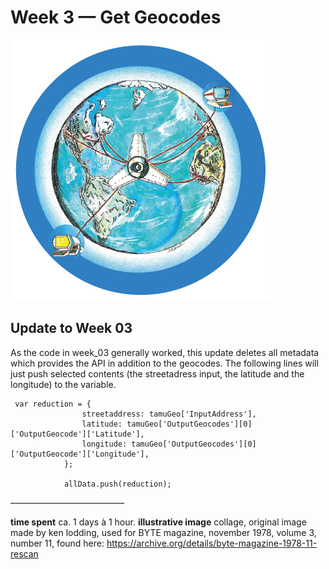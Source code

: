 Week 3 — Get Geocodes
==========================

![alt text](./illustrative_image_3.png)


## Update to Week 03

As the code in week_03 generally worked, this update deletes all metadata which provides the API in addition to the geocodes.
The following lines will just push selected contents (the streetadress input, the latitude and the longitude) to the variable.


```
 var reduction = {
                streetaddress: tamuGeo['InputAddress'],
                latitude: tamuGeo['OutputGeocodes'][0]['OutputGeocode']['Latitude'],
                longitude: tamuGeo['OutputGeocodes'][0]['OutputGeocode']['Longitude'],
            };
            
            allData.push(reduction);
```

––––––––––––––––––––––––––

**time spent**
ca. 1 days à 1 hour. 
**illustrative image**
collage, original image made by ken lodding, 
used for BYTE magazine, 
november 1978, volume 3, number 11, 
found here: https://archive.org/details/byte-magazine-1978-11-rescan
